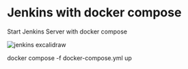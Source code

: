 # Jenkins with docker compose
Start Jenkins Server with docker compose

![jenkins excalidraw](https://github.com/Tokariev/jenkins-docker-compose/assets/26324819/a258855e-4cc5-4ace-a797-1f222f3f70f7)


docker compose -f docker-compose.yml up
```
